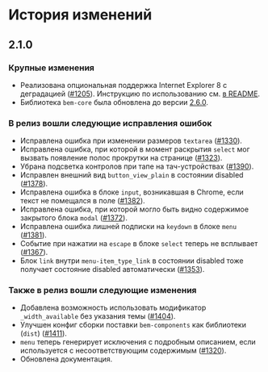 # История изменений

## 2.1.0

### Крупные изменения

* Реализована опциональная поддержка Internet Explorer 8 с деградацией ([#1205](https://github.com/bem/bem-components/issues/1205)). Инструкцию по использованию см. [в README](/README.ru.md#Поддержка-ie8).
* Библиотека `bem-core` была обновлена до версии [2.6.0](https://github.com/bem/bem-core/blob/v2/CHANGELOG.ru.md#260).


### В релиз вошли следующие исправления ошибок

* Исправлена ошибка при изменении размеров `textarea` ([#1330](https://github.com/bem/bem-components/issues/1330)).
* Исправлена ошибка, при которой в момент раскрытия `select` мог вызвать появление полос прокрутки на странице ([#1323](https://github.com/bem/bem-components/issues/1323)).
* Убрана подсветка контролов при тапе на тач-устройствах ([#1390](https://github.com/bem/bem-components/issues/1390)).
* Исправлен внешний вид `button_view_plain` в состоянии disabled ([#1378](https://github.com/bem/bem-components/issues/1378)).
* Исправлена ошибка в блоке `input`, возникавшая в Chrome, если текст не помещался в поле ([#1382](https://github.com/bem/bem-components/issues/1382)).
* Исправлена ошибка, при которой могло быть видно содержимое закрытого блока `modal` ([#1372](https://github.com/bem/bem-components/issues/1372)).
* Исправлена ошибка лишней подписки на `keydown` в блоке `menu` ([#1381](https://github.com/bem/bem-components/issues/1381)).
* Событие при нажатии на `escape` в блоке `select` теперь не всплывает ([#1367](https://github.com/bem/bem-components/issues/1367)).
* Блок `link` внутри `menu-item_type_link` в состоянии disabled тоже получает состояние disabled автоматически ([#1353](https://github.com/bem/bem-components/issues/1367)).

### Также в релиз вошли следующие изменения

* Добавлена возможность использовать модификатор `_width_available` без указания темы ([#1404](https://github.com/bem/bem-components/issues/1404)).
* Улучшен конфиг сборки поставки `bem-components` как библиотеки (`dist`) ([#1411](https://github.com/bem/bem-components/issues/1411)).
* `menu` теперь генерирует исключения с подробным описанием, если используется с несоответствующим содержимым ([#1320](https://github.com/bem/bem-components/issues/1320)).
* Обновлена документация.
